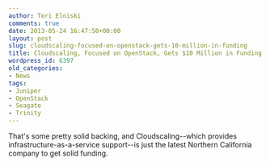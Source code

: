```yaml
---
author: Teri Elniski
comments: true
date: 2013-05-24 16:47:50+00:00
layout: post
slug: cloudscaling-focused-on-openstack-gets-10-million-in-funding
title: Cloudscaling, Focused on OpenStack, Gets $10 Million in Funding
wordpress_id: 6397
old_categories:
- News
tags:
- Juniper
- OpenStack
- Seagate
- Trinity
---
```


That's some pretty solid backing, and Cloudscaling--which provides infrastructure-as-a-service support--is just the latest Northern California company to get solid funding.
